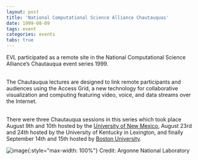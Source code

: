 ```yaml
---
layout: post
title: 'National Computational Science Alliance Chautauquas'
date: 1999-08-09
tags: event
categories: events
tabs: true
---
```


EVL participated as a remote site in the National Computational Science Alliance&rsquo;s Chautauqua event series 1999.<br><br>

The Chautauqua lectures are designed to link remote participants and audiences using the Access Grid, a new technology for collaborative visualization and computing featuring video, voice, and data streams over the Internet.<br><br>

There were three Chautauqua sessions in this series which took place August 9th and 10th hosted by the <a href="http://www.unm.edu">University of New Mexico</a>, August 23rd and 24th hosted by the University of Kentucky in Lexington, and finally September 14th and 15th hosted by <a href="http://www.bu.edu">Boston University</a>.

![image](https://www.evl.uic.edu/output/originals/aglogo.jpg-srcw.jpg){:style="max-width: 100%"}
Credit: Argonne National Laboratory


